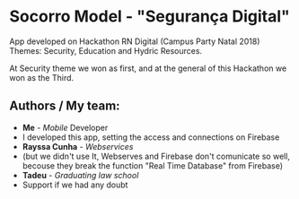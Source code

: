 # Socorro Model - "Segurança Digital"
App developed on Hackathon RN Digital (Campus Party Natal 2018)
Themes: Security, Education and Hydric Resources.

At Security theme we won as first, and at the general of this Hackathon we won as the Third.

## Authors / My team: 
* **Me** - *Mobile* Developer
* I developed this app, setting the access and connections on Firebase
* **Rayssa Cunha** - *Webservices*
* (but we didn't use It, Webserves and Firebase don't comunicate so well, becouse they break the function "Real Time Database" from Firebase)
* **Tadeu** - *Graduating law school*
* Support if we had any doubt
